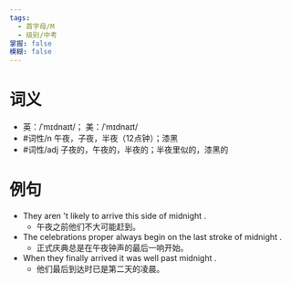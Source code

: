 ```yaml
---
tags:
  - 首字母/M
  - 级别/中考
掌握: false
模糊: false
---
```

# 词义
- 英：/ˈmɪdnaɪt/； 美：/ˈmɪdnaɪt/
- #词性/n  午夜，子夜，半夜（12点钟）；漆黑
- #词性/adj  子夜的，午夜的，半夜的；半夜里似的，漆黑的
# 例句
- They aren 't likely to arrive this side of midnight .
	- 午夜之前他们不大可能赶到。
- The celebrations proper always begin on the last stroke of midnight .
	- 正式庆典总是在午夜钟声的最后一响开始。
- When they finally arrived it was well past midnight .
	- 他们最后到达时已是第二天的凌晨。
